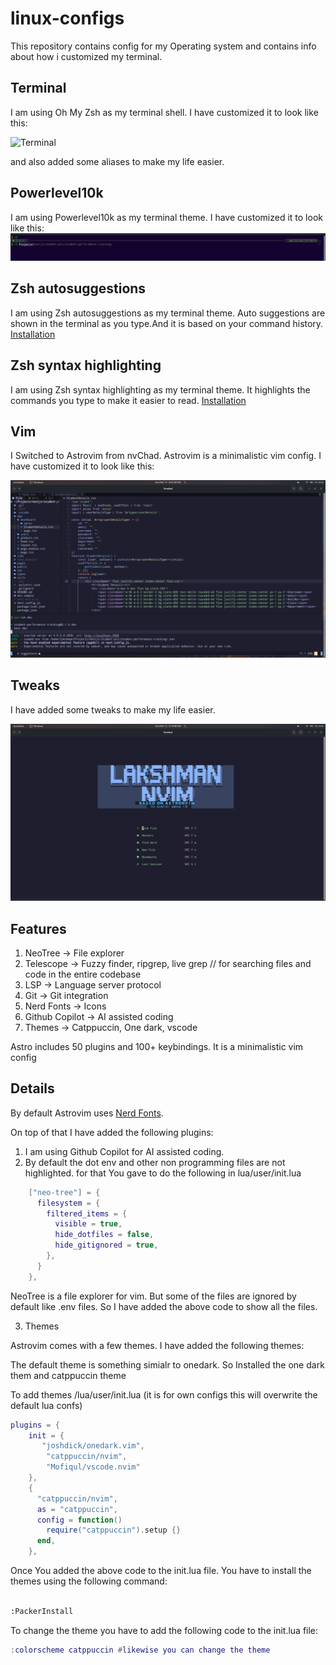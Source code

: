 # linux-configs


This repository contains config for my Operating system and contains info about how i customized my terminal.


## Terminal

I am using Oh My Zsh as my terminal shell. I have customized it to look like this:

![Terminal](https://raw.githubusercontent.com/Lakshmanshankar/linux-configs/main/example/zsh.png)

and also added some aliases to make my life easier.

## Powerlevel10k

I am using Powerlevel10k as my terminal theme. I have customized it to look like this:
![Terminal](https://raw.githubusercontent.com/Lakshmanshankar/linux-configs/main/examples/zsh.png)

## Zsh autosuggestions

I am using Zsh autosuggestions as my terminal theme. Auto suggestions are shown in the terminal as you type.And it is based on your command history.
[Installation](https://linuxhint.com/use-zsh-auto-suggestions/)

## Zsh syntax highlighting

I am using Zsh syntax highlighting as my terminal theme. It highlights the commands you type to make it easier to read.
[Installation](https://linuxhint.com/enable-syntax-highlighting-zsh/)


## Vim

I Switched to Astrovim from nvChad. Astrovim is a minimalistic vim config. I have customized it to look like this:

![Vim](https://raw.githubusercontent.com/Lakshmanshankar/linux-configs/main/examples/nvim.png)


## Tweaks
I have added some tweaks to make my life easier.

![Vim](https://raw.githubusercontent.com/Lakshmanshankar/linux-configs/main/examples/lakshmanvim.png)


## Features

1. NeoTree -> File explorer
2. Telescope -> Fuzzy finder, ripgrep, live grep // for searching files and code in the entire codebase
3. LSP -> Language server protocol
4. Git -> Git integration
5. Nerd Fonts -> Icons
6. Github Copilot -> AI assisted coding
7. Themes -> Catppuccin, One dark, vscode

Astro includes 50 plugins and 100+ keybindings. It is a minimalistic vim config

## Details

By default Astrovim uses [Nerd Fonts](https://www.nerdfonts.com/).

On top of that I have added the following plugins:
1. I am using Github Copilot for AI assisted coding.
2. By default the dot env and other non programming files are not highlighted. for that You gave to do the following 
in lua/user/init.lua

```lua
    ["neo-tree"] = {
      filesystem = {
        filtered_items = {
          visible = true, 
          hide_dotfiles = false,
          hide_gitignored = true,
        },
      }
    },
```

NeoTree is a file explorer for vim. But some of the files are ignored by default like .env files. So I have added the above code to show all the files.


3. Themes

Astrovim comes with a few themes. I have added the following themes:

The default theme is something simialr to onedark. So Installed the one dark them and  catppuccin theme

To add themes /lua/user/init.lua (it is for own configs this will overwrite the default lua confs)

```lua
plugins = {
    init = {
       "joshdick/onedark.vim",
        "catppuccin/nvim",
        "Mofiqul/vscode.nvim"
    },
    {
      "catppuccin/nvim",
      as = "catppuccin",
      config = function()
        require("catppuccin").setup {}
      end,
    },
```


Once You added the above code to the init.lua file. You have to install the themes using the following command:

```bash 

:PackerInstall

```

To change the theme you have to add the following code to the init.lua file:

```lua
:colorscheme catppuccin #likewise you can change the theme
```
